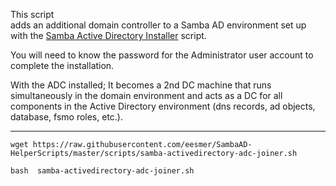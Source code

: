 This script <br> adds an additional domain controller to a Samba AD environment set up with the [Samba Active Directory Installer](https://github.com/eesmer/SambaAD-HelperScripts/blob/master/pages/SambaActiveDirectory-Installer.md) script.

You will need to know the password for the Administrator user account to complete the installation.

With the ADC installed;
It becomes a 2nd DC machine that runs simultaneously in the domain environment and acts as a DC for all components in the Active Directory environment (dns records, ad objects, database, fsmo roles, etc.).

---

```
wget https://raw.githubusercontent.com/eesmer/SambaAD-HelperScripts/master/scripts/samba-activedirectory-adc-joiner.sh
```
```
bash  samba-activedirectory-adc-joiner.sh
```
